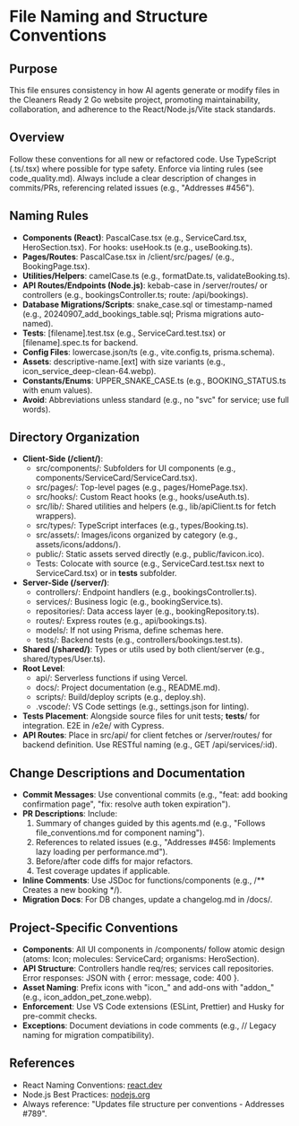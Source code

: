 # File Naming and Structure Conventions

## Purpose
This file ensures consistency in how AI agents generate or modify files in the Cleaners Ready 2 Go website project, promoting maintainability, collaboration, and adherence to the React/Node.js/Vite stack standards.

## Overview
Follow these conventions for all new or refactored code. Use TypeScript (.ts/.tsx) where possible for type safety. Enforce via linting rules (see code_quality.md). Always include a clear description of changes in commits/PRs, referencing related issues (e.g., "Addresses #456").

## Naming Rules
- **Components (React)**: PascalCase.tsx (e.g., ServiceCard.tsx, HeroSection.tsx). For hooks: useHook.ts (e.g., useBooking.ts).
- **Pages/Routes**: PascalCase.tsx in /client/src/pages/ (e.g., BookingPage.tsx).
- **Utilities/Helpers**: camelCase.ts (e.g., formatDate.ts, validateBooking.ts).
- **API Routes/Endpoints (Node.js)**: kebab-case in /server/routes/ or controllers (e.g., bookingsController.ts; route: /api/bookings).
- **Database Migrations/Scripts**: snake_case.sql or timestamp-named (e.g., 20240907_add_bookings_table.sql; Prisma migrations auto-named).
- **Tests**: [filename].test.tsx (e.g., ServiceCard.test.tsx) or [filename].spec.ts for backend.
- **Config Files**: lowercase.json/ts (e.g., vite.config.ts, prisma.schema).
- **Assets**: descriptive-name.[ext] with size variants (e.g., icon_service_deep-clean-64.webp).
- **Constants/Enums**: UPPER_SNAKE_CASE.ts (e.g., BOOKING_STATUS.ts with enum values).
- **Avoid**: Abbreviations unless standard (e.g., no "svc" for service; use full words).

## Directory Organization
- **Client-Side (/client/)**:
  - src/components/: Subfolders for UI components (e.g., components/ServiceCard/ServiceCard.tsx).
  - src/pages/: Top-level pages (e.g., pages/HomePage.tsx).
  - src/hooks/: Custom React hooks (e.g., hooks/useAuth.ts).
  - src/lib/: Shared utilities and helpers (e.g., lib/apiClient.ts for fetch wrappers).
  - src/types/: TypeScript interfaces (e.g., types/Booking.ts).
  - src/assets/: Images/icons organized by category (e.g., assets/icons/addons/).
  - public/: Static assets served directly (e.g., public/favicon.ico).
  - Tests: Colocate with source (e.g., ServiceCard.test.tsx next to ServiceCard.tsx) or in __tests__ subfolder.
- **Server-Side (/server/)**:
  - controllers/: Endpoint handlers (e.g., bookingsController.ts).
  - services/: Business logic (e.g., bookingService.ts).
  - repositories/: Data access layer (e.g., bookingRepository.ts).
  - routes/: Express routes (e.g., api/bookings.ts).
  - models/: If not using Prisma, define schemas here.
  - tests/: Backend tests (e.g., controllers/bookings.test.ts).
- **Shared (/shared/)**: Types or utils used by both client/server (e.g., shared/types/User.ts).
- **Root Level**:
  - api/: Serverless functions if using Vercel.
  - docs/: Project documentation (e.g., README.md).
  - scripts/: Build/deploy scripts (e.g., deploy.sh).
  - .vscode/: VS Code settings (e.g., settings.json for linting).
- **Tests Placement**: Alongside source files for unit tests; __tests__/ for integration. E2E in /e2e/ with Cypress.
- **API Routes**: Place in src/api/ for client fetches or /server/routes/ for backend definition. Use RESTful naming (e.g., GET /api/services/:id).

## Change Descriptions and Documentation
- **Commit Messages**: Use conventional commits (e.g., "feat: add booking confirmation page", "fix: resolve auth token expiration").
- **PR Descriptions**: Include:
  1. Summary of changes guided by this agents.md (e.g., "Follows file_conventions.md for component naming").
  2. References to related issues (e.g., "Addresses #456: Implements lazy loading per performance.md").
  3. Before/after code diffs for major refactors.
  4. Test coverage updates if applicable.
- **Inline Comments**: Use JSDoc for functions/components (e.g., /** Creates a new booking */).
- **Migration Docs**: For DB changes, update a changelog.md in /docs/.

## Project-Specific Conventions
- **Components**: All UI components in /components/ follow atomic design (atoms: Icon; molecules: ServiceCard; organisms: HeroSection).
- **API Structure**: Controllers handle req/res; services call repositories. Error responses: JSON with { error: message, code: 400 }.
- **Asset Naming**: Prefix icons with "icon_" and add-ons with "addon_" (e.g., icon_addon_pet_zone.webp).
- **Enforcement**: Use VS Code extensions (ESLint, Prettier) and Husky for pre-commit checks.
- **Exceptions**: Document deviations in code comments (e.g., // Legacy naming for migration compatibility).

## References
- React Naming Conventions: [react.dev](https://react.dev/learn/writing-markup-with-jsx#naming-conventions)
- Node.js Best Practices: [nodejs.org](https://nodejs.org/en/docs/guides/simple-profiling/)
- Always reference: "Updates file structure per conventions - Addresses #789".
